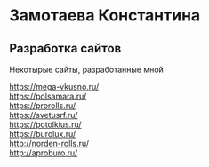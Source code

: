 # Замотаева Константина

## Разработка сайтов
Некотырые сайты, разработанные мной 

https://mega-vkusno.ru/ <br>
https://polsamara.ru/ <br>
https://prorolls.ru/ <br>
https://svetusrf.ru/ <br>
https://potolkius.ru/ <br>
https://burolux.ru/ <br>
http://norden-rolls.ru/ <br>
http://aproburo.ru/<br>
